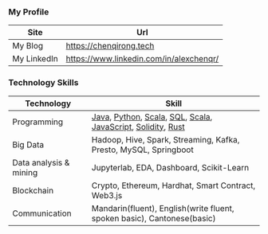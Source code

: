 ### My Profile

| Site      | Url |
| ----------- | ----------- |
| My Blog      | https://chenqirong.tech       |
| My LinkedIn   | https://www.linkedin.com/in/alexchenqr/        |

### Technology Skills

| Technology      | Skill |
| ----------- | ----------- |
| Programming      | <a href="https://chenqirong.tech/tags/Java" target="_blank">Java</a>, <a href="https://chenqirong.tech/tags/Python" target="_blank">Python</a>, <a href="https://chenqirong.tech/tags/Scala" target="_blank">Scala</a>, <a href="https://chenqirong.tech/tags/SQL" target="_blank">SQL</a>, <a href="https://chenqirong.tech/tags/Scala" target="_blank">Scala</a>, <a href="https://chenqirong.tech/tags/JavaScript" target="_blank">JavaScript</a>, <a href="https://chenqirong.tech/tags/Solidity" target="_blank">Solidity</a>, <a href="https://chenqirong.tech/tags/Rust" target="_blank">Rust</a>|
| Big Data   | Hadoop, Hive, Spark, Streaming, Kafka, Presto, MySQL, Springboot |
| Data analysis & mining   | Jupyterlab, EDA, Dashboard, Scikit-Learn |
| Blockchain | Crypto, Ethereum, Hardhat, Smart Contract, Web3.js |
| Communication | Mandarin(fluent), English(write fluent, spoken basic), Cantonese(basic) |
